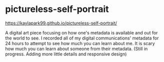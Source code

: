 # pictureless-self-portrait

https://kaylapark99.github.io/pictureless-self-portrait/


A digital art piece focusing on how one's metadata is available and out for the world to see. I recorded all of my digital communications' metadata for 24 hours to attempt to see how much you can learn about me. It is scary how much you can learn about someone from their metadata. (Still in progress. Adding more little details and responsive design)
